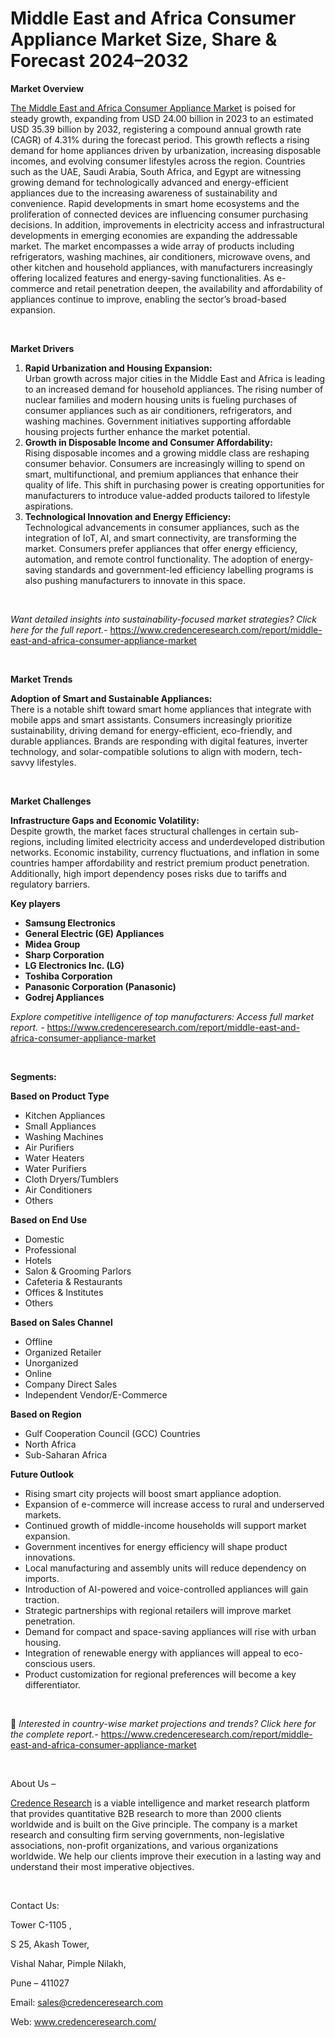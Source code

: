 # Middle East and Africa Consumer Appliance Market Size, Share & Forecast 2024–2032


<p><strong>Market Overview</strong></p>
<p><a href="https://www.credenceresearch.com/report/middle-east-and-africa-consumer-appliance-market">The Middle East and Africa Consumer Appliance Market</a> is poised for steady growth, expanding from USD 24.00 billion in 2023 to an estimated USD 35.39 billion by 2032, registering a compound annual growth rate (CAGR) of 4.31% during the forecast period. This growth reflects a rising demand for home appliances driven by urbanization, increasing disposable incomes, and evolving consumer lifestyles across the region. Countries such as the UAE, Saudi Arabia, South Africa, and Egypt are witnessing growing demand for technologically advanced and energy-efficient appliances due to the increasing awareness of sustainability and convenience. Rapid developments in smart home ecosystems and the proliferation of connected devices are influencing consumer purchasing decisions. In addition, improvements in electricity access and infrastructural developments in emerging economies are expanding the addressable market. The market encompasses a wide array of products including refrigerators, washing machines, air conditioners, microwave ovens, and other kitchen and household appliances, with manufacturers increasingly offering localized features and energy-saving functionalities. As e-commerce and retail penetration deepen, the availability and affordability of appliances continue to improve, enabling the sector&rsquo;s broad-based expansion.</p>
<p><strong>&nbsp;</strong></p>
<p><strong>Market Drivers</strong></p>
<ol>
<li><strong> Rapid Urbanization and Housing Expansion:</strong><br /> Urban growth across major cities in the Middle East and Africa is leading to an increased demand for household appliances. The rising number of nuclear families and modern housing units is fueling purchases of consumer appliances such as air conditioners, refrigerators, and washing machines. Government initiatives supporting affordable housing projects further enhance the market potential.</li>
<li><strong> Growth in Disposable Income and Consumer Affordability:</strong><br /> Rising disposable incomes and a growing middle class are reshaping consumer behavior. Consumers are increasingly willing to spend on smart, multifunctional, and premium appliances that enhance their quality of life. This shift in purchasing power is creating opportunities for manufacturers to introduce value-added products tailored to lifestyle aspirations.</li>
<li><strong> Technological Innovation and Energy Efficiency:</strong><br /> Technological advancements in consumer appliances, such as the integration of IoT, AI, and smart connectivity, are transforming the market. Consumers prefer appliances that offer energy efficiency, automation, and remote control functionality. The adoption of energy-saving standards and government-led efficiency labelling programs is also pushing manufacturers to innovate in this space.</li>
</ol>
<p><strong>&nbsp;</strong></p>
<p><em>Want detailed insights into sustainability-focused market strategies? Click here for the full report.- </em><a href="https://www.credenceresearch.com/report/middle-east-and-africa-consumer-appliance-market">https://www.credenceresearch.com/report/middle-east-and-africa-consumer-appliance-market</a></p>
<p>&nbsp;</p>
<p><strong>Market Trends</strong></p>
<p><strong>Adoption of Smart and Sustainable Appliances:</strong><br /> There is a notable shift toward smart home appliances that integrate with mobile apps and smart assistants. Consumers increasingly prioritize sustainability, driving demand for energy-efficient, eco-friendly, and durable appliances. Brands are responding with digital features, inverter technology, and solar-compatible solutions to align with modern, tech-savvy lifestyles.</p>
<p><strong>&nbsp;</strong></p>
<p><strong>Market Challenges</strong></p>
<p><strong>Infrastructure Gaps and Economic Volatility:</strong><br data-start="3243" data-end="3246" /> Despite growth, the market faces structural challenges in certain sub-regions, including limited electricity access and underdeveloped distribution networks. Economic instability, currency fluctuations, and inflation in some countries hamper affordability and restrict premium product penetration. Additionally, high import dependency poses risks due to tariffs and regulatory barriers.</p>
<p><strong>Key players</strong></p>
<ul>
<li><strong>Samsung Electronics</strong></li>
<li><strong>General Electric (GE) Appliances</strong></li>
<li><strong>Midea Group</strong></li>
<li><strong>Sharp Corporation</strong></li>
<li><strong>LG Electronics Inc. (LG)</strong></li>
<li><strong>Toshiba Corporation</strong></li>
<li><strong>Panasonic Corporation (Panasonic)</strong></li>
<li><strong>Godrej Appliances</strong></li>
</ul>
<p><em>Explore competitive intelligence of top manufacturers: Access full market report. - </em><a href="https://www.credenceresearch.com/report/middle-east-and-africa-consumer-appliance-market">https://www.credenceresearch.com/report/middle-east-and-africa-consumer-appliance-market</a></p>
<p>&nbsp;</p>
<p><strong>Segments:</strong></p>
<p><strong>Based on Product Type</strong></p>
<ul>
<li>Kitchen Appliances</li>
<li>Small Appliances</li>
<li>Washing Machines</li>
<li>Air Purifiers</li>
<li>Water Heaters</li>
<li>Water Purifiers</li>
<li>Cloth Dryers/Tumblers</li>
<li>Air Conditioners</li>
<li>Others</li>
</ul>
<p><strong>Based on End Use</strong></p>
<ul>
<li>Domestic</li>
<li>Professional</li>
<li>Hotels</li>
<li>Salon &amp; Grooming Parlors</li>
<li>Cafeteria &amp; Restaurants</li>
<li>Offices &amp; Institutes</li>
<li>Others</li>
</ul>
<p><strong>Based on Sales Channel</strong></p>
<ul>
<li>Offline</li>
<li>Organized Retailer</li>
<li>Unorganized</li>
<li>Online</li>
<li>Company Direct Sales</li>
<li>Independent Vendor/E-Commerce</li>
</ul>
<p><strong>Based on Region</strong></p>
<ul>
<li>Gulf Cooperation Council (GCC) Countries</li>
<li>North Africa</li>
<li>Sub-Saharan Africa</li>
</ul>
<p><strong>Future Outlook </strong></p>
<ul>
<li>Rising smart city projects will boost smart appliance adoption.</li>
<li>Expansion of e-commerce will increase access to rural and underserved markets.</li>
<li>Continued growth of middle-income households will support market expansion.</li>
<li>Government incentives for energy efficiency will shape product innovations.</li>
<li>Local manufacturing and assembly units will reduce dependency on imports.</li>
<li>Introduction of AI-powered and voice-controlled appliances will gain traction.</li>
<li>Strategic partnerships with regional retailers will improve market penetration.</li>
<li>Demand for compact and space-saving appliances will rise with urban housing.</li>
<li>Integration of renewable energy with appliances will appeal to eco-conscious users.</li>
<li>Product customization for regional preferences will become a key differentiator.</li>
</ul>
<p><strong>&nbsp;</strong></p>
<p>📌 <em>Interested in country-wise market projections and trends? Click here for the complete report.- </em><a href="https://www.credenceresearch.com/report/middle-east-and-africa-consumer-appliance-market">https://www.credenceresearch.com/report/middle-east-and-africa-consumer-appliance-market</a></p>
<p>&nbsp;</p>
<p>About Us &ndash;</p>
<p><a href="https://www.credenceresearch.com/">Credence Research</a> is a viable intelligence and market research platform that provides quantitative B2B research to more than 2000 clients worldwide and is built on the Give principle. The company is a market research and consulting firm serving governments, non-legislative associations, non-profit organizations, and various organizations worldwide. We help our clients improve their execution in a lasting way and understand their most imperative objectives.</p>
<p>&nbsp;</p>
<p>Contact Us:</p>
<p>Tower C-1105 ,</p>
<p>S 25, Akash Tower,</p>
<p>Vishal Nahar, Pimple Nilakh,</p>
<p>Pune &ndash; 411027</p>
<p>Email: <a href="mailto:sales@credenceresearch.com">sales@credenceresearch.com</a></p>
<p>Web: <a href="http://www.credenceresearch.com/">www.credenceresearch.com/</a></p>
